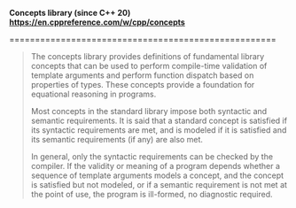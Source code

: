 
__Concepts library (since C++ 20) https://en.cppreference.com/w/cpp/concepts__

====================================================

> The concepts library provides definitions of fundamental library concepts that can be used to perform compile-time 
> validation of template arguments and perform function dispatch based on properties of types. 
> These concepts provide a foundation for equational reasoning in programs.
> 
> Most concepts in the standard library impose both syntactic and semantic requirements. 
> It is said that a standard concept is satisfied if its syntactic requirements are met, and is modeled if it is satisfied 
> and its semantic requirements (if any) are also met.
> 
> In general, only the syntactic requirements can be checked by the compiler. If the validity or meaning of a program depends 
> whether a sequence of template arguments models a concept, and the concept is satisfied but not modeled, 
> or if a semantic requirement is not met at the point of use, the program is ill-formed, no diagnostic required.
